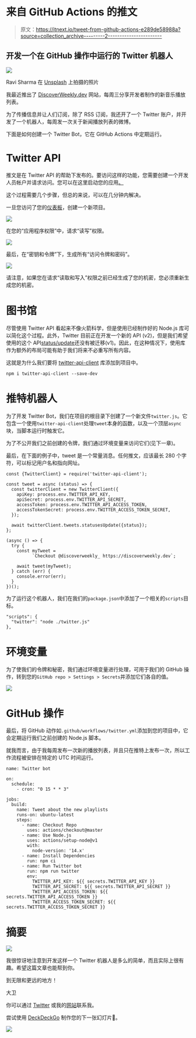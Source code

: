 # 来自 GitHub Actions 的推文

> 原文：<https://itnext.io/tweet-from-github-actions-e289de58988a?source=collection_archive---------2----------------------->

## 开发一个在 GitHub 操作中运行的 Twitter 机器人

![](img/786a8c1a56ff90a0eb6ebf2c6e2f882c.png)

Ravi Sharma 在 [Unsplash](https://unsplash.com/?utm_source=unsplash&utm_medium=referral&utm_content=creditCopyText) 上拍摄的照片

我最近推出了 [DiscoverWeekly.dev](https://discoverweekly.dev/) 网站，每周三分享开发者制作的新音乐播放列表。

为了传播信息并让人们订阅，除了 RSS 订阅，我还开了一个 Twitter 账户，并开发了一个机器人，每周发一次关于新闻播放列表的微博。

下面是如何创建一个 Twitter Bot，它在 GitHub Actions 中定期运行。

# Twitter API

推文是在 Twitter API 的帮助下发布的。要访问这样的功能，您需要创建一个开发人员帐户并请求访问。您可以在这里启动您的应用[。](https://developer.twitter.com/en/apply-for-access)

这个过程需要几个步骤，但总的来说，可以在几分钟内解决。

一旦您访问了您的[仪表板](https://developer.twitter.com/en/portal/dashboard)，创建一个新项目。

![](img/2b23041b387724b4da1e8b5d7d60cfa2.png)

在您的“应用程序权限”中，请求“读写”权限。

![](img/a78c588bbb68fba1e0f0f873beb06936.png)

最后，在“密钥和令牌”下，生成所有“访问令牌和密码”。

![](img/2572f1129e042112066a2260d5f97ec2.png)

请注意，如果您在请求“读取和写入”权限之前已经生成了您的机密，您必须重新生成您的机密。

# 图书馆

尽管使用 Twitter API 看起来不像火箭科学，但是使用已经制作好的 Node.js 库可以简化这个过程。此外，Twitter 目前正在开发一个新的 API (v2)，但是我们希望使用的这个 API[status/update](https://developer.twitter.com/en/docs/tweets/post-and-engage/api-reference/post-statuses-update)还没有被迁移(v1)。因此，在这种情况下，使用库作为额外的布局可能有助于我们将来不必重写所有内容。

这就是为什么我们要将 [twitter-api-client](https://github.com/FeedHive/twitter-api-client) 库添加到项目中。

```
npm i twitter-api-client --save-dev
```

# 推特机器人

为了开发 Twitter Bot，我们在项目的根目录下创建了一个新文件`twitter.js`。它包含一个使用`twitter-api-client`处理`tweet`本身的函数，以及一个顶层`async`块，当脚本运行时触发它。

为了不公开我们之前创建的令牌，我们通过环境变量来访问它们(见下一章)。

最后，在下面的例子中，tweet 是一个常量消息。任何推文，应该最长 280 个字符，可以标记用户名和指向网址。

```
const {TwitterClient} = require('twitter-api-client');

const tweet = async (status) => {
  const twitterClient = new TwitterClient({
    apiKey: process.env.TWITTER_API_KEY,
    apiSecret: process.env.TWITTER_API_SECRET,
    accessToken: process.env.TWITTER_API_ACCESS_TOKEN,
    accessTokenSecret: process.env.TWITTER_ACCESS_TOKEN_SECRET,
  });

  await twitterClient.tweets.statusesUpdate({status});
};

(async () => {
  try {
    const myTweet = 
          `Checkout @discoverweekly_ https://discoverweekly.dev`;

    await tweet(myTweet);
  } catch (err) {
    console.error(err);
  }
})();
```

为了运行这个机器人，我们在我们的`package.json`中添加了一个相关的`scripts`目标。

```
"scripts": {
  "twitter": "node ./twitter.js"
},
```

# 环境变量

为了使我们的令牌和秘密，我们通过环境变量进行处理，可用于我们的 GitHub 操作，转到您的`GitHub repo > Settings > Secrets`并添加它们各自的值。

![](img/c38a898b1ba635f354b536d8db495342.png)

# GitHub 操作

最后，将 GitHub 动作如`.github/workflows/twitter.yml`添加到您的项目中，它会定期运行我们之前创建的 Node.js 脚本。

就我而言，由于我每周发布一次新的播放列表，并且只在推特上发布一次，所以工作流程被安排在特定的 UTC 时间运行。

```
name: Twitter bot

on:
  schedule:
    - cron: "0 15 * * 3"

jobs:
  build:
    name: Tweet about the new playlists
    runs-on: ubuntu-latest
    steps:
      - name: Checkout Repo
        uses: actions/checkout@master
      - name: Use Node.js
        uses: actions/setup-node@v1
        with:
          node-version: '14.x'
      - name: Install Dependencies
        run: npm ci
      - name: Run Twitter bot
        run: npm run twitter
        env:
          TWITTER_API_KEY: ${{ secrets.TWITTER_API_KEY }}
          TWITTER_API_SECRET: ${{ secrets.TWITTER_API_SECRET }}
          TWITTER_API_ACCESS_TOKEN: ${{ secrets.TWITTER_API_ACCESS_TOKEN }}
          TWITTER_ACCESS_TOKEN_SECRET: ${{ secrets.TWITTER_ACCESS_TOKEN_SECRET }}
```

# 摘要

![](img/d0c17739f412346eab2de37ccd3e4d68.png)

我很惊讶地注意到开发这样一个 Twitter 机器人是多么的简单，而且实际上很有趣。希望这篇文章也能帮到你。

到无限和更远的地方！

大卫

你可以通过 [Twitter](https://twitter.com/daviddalbusco) 或我的[网站](https://daviddalbusco.com/)联系我。

尝试使用 [DeckDeckGo](https://deckdeckgo.com/) 制作您的下一张幻灯片🤟。

[![](img/084fe1923331f770afe6ef5fbc827f7f.png)](https://deckdeckgo.com)